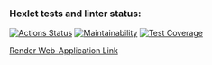 ### Hexlet tests and linter status:
[![Actions Status](https://github.com/Eredar212/java-project-72/actions/workflows/hexlet-check.yml/badge.svg)](https://github.com/Eredar212/java-project-72/actions)
[![Maintainability](https://api.codeclimate.com/v1/badges/02613352d71c7ad416e3/maintainability)](https://codeclimate.com/github/Eredar212/java-project-72/maintainability)
[![Test Coverage](https://api.codeclimate.com/v1/badges/02613352d71c7ad416e3/test_coverage)](https://codeclimate.com/github/Eredar212/java-project-72/test_coverage)

[Render Web-Application Link](https://project72-ohlv.onrender.com)
